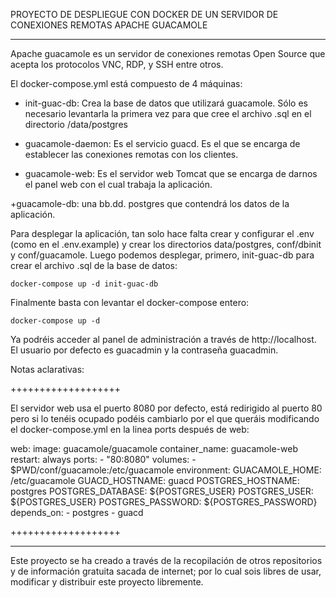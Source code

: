 PROYECTO DE DESPLIEGUE CON DOCKER DE UN SERVIDOR DE CONEXIONES REMOTAS
			APACHE GUACAMOLE
***********************************************************************

Apache guacamole es un servidor de conexiones remotas Open Source que 
acepta los protocolos VNC, RDP, y SSH entre otros. 

El docker-compose.yml está compuesto de 4 máquinas:

+ init-guac-db: Crea la base de datos que utilizará guacamole. Sólo es
necesario levantarla la primera vez para que cree el archivo .sql en
el directorio /data/postgres

+ guacamole-daemon: Es el servicio guacd. Es el que se encarga de
establecer las conexiones remotas con los clientes.

+ guacamole-web: Es el servidor web Tomcat que se encarga de darnos
el panel web con el cual trabaja la aplicación.

+guacamole-db: una bb.dd. postgres que contendrá los datos de la aplicación.


Para desplegar la aplicación, tan solo hace falta crear y configurar
 el .env (como en el .env.example) y crear los directorios
data/postgres, conf/dbinit y conf/guacamole. Luego podemos desplegar, 
primero, init-guac-db para crear el archivo .sql de la base de datos:
	
	docker-compose up -d init-guac-db

Finalmente basta con levantar el docker-compose entero:

	docker-compose up -d

Ya podréis acceder al panel de administración a través de http://localhost.
El usuario por defecto es guacadmin y la contraseña guacadmin.

Notas aclarativas:

+++++++++++++++++++

El servidor web usa el puerto 8080 por defecto, está redirigido al
puerto 80 pero si lo tenéis ocupado podéis cambiarlo por el que queráis
modificando el docker-compose.yml en la linea ports después de web:

  web:
    image: guacamole/guacamole
    container_name: guacamole-web
    restart: always
    ports:
      - "80:8080"
    volumes:
      - $PWD/conf/guacamole:/etc/guacamole
    environment:
      GUACAMOLE_HOME: /etc/guacamole
      GUACD_HOSTNAME: guacd
      POSTGRES_HOSTNAME: postgres
      POSTGRES_DATABASE: ${POSTGRES_USER}
      POSTGRES_USER: ${POSTGRES_USER}
      POSTGRES_PASSWORD: ${POSTGRES_PASSWORD}
    depends_on:
      - postgres
      - guacd

+++++++++++++++++++
***********************************************************************

Este proyecto se ha creado a través de la recopilación de otros
repositorios y de información gratuita sacada de internet; por lo cual
sois libres de usar, modificar y distribuir este proyecto libremente.
